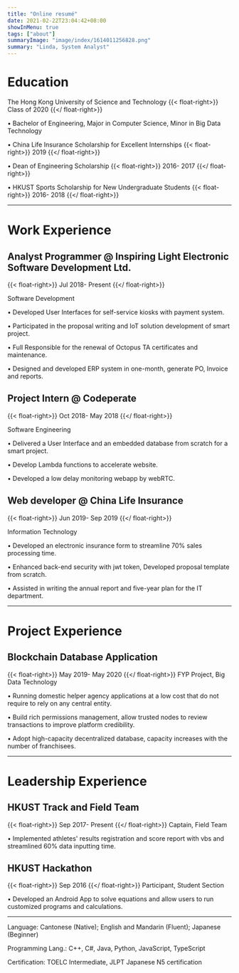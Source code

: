 ```yaml
---
title: "Online resumé"
date: 2021-02-22T23:04:42+08:00
showInMenu: true
tags: ["about"]
summaryImage: "image/index/1614011256828.png"
summary: "Linda, System Analyst"
---
```

# Education

The Hong Kong University of Science and Technology
{{< float-right>}}
Class of 2020
{{</ float-right>}}

• Bachelor of Engineering, Major in Computer Science, Minor in Big Data Technology

• China Life Insurance Scholarship for Excellent Internships
{{< float-right>}}
2019
{{</ float-right>}}

• Dean of Engineering Scholarship
{{< float-right>}}
2016- 2017
{{</ float-right>}}

• HKUST Sports Scholarship for New Undergraduate Students
{{< float-right>}}
2016- 2018
{{</ float-right>}}

---

# Work Experience

## Analyst Programmer @ Inspiring Light Electronic Software Development Ltd.

{{< float-right>}}
Jul 2018- Present
{{</ float-right>}}

Software Development

• Developed User Interfaces for self-service kiosks with payment system.

• Participated in the proposal writing and IoT solution development of smart project.

• Full Responsible for the renewal of Octopus TA certificates and maintenance.

• Designed and developed ERP system in one-month, generate PO, Invoice and reports.

## Project Intern @ Codeperate

{{< float-right>}}
Oct 2018- May 2018
{{</ float-right>}}

Software Engineering

• Delivered a User Interface and an embedded database from scratch for a smart project.

• Develop Lambda functions to accelerate website.

• Developed a low delay monitoring webapp by webRTC.

## Web developer @ China Life Insurance

{{< float-right>}}
Jun 2019- Sep 2019
{{</ float-right>}}

Information Technology

• Developed an electronic insurance form to streamline 70% sales processing time.

• Enhanced back-end security with jwt token, Developed proposal template from scratch.

• Assisted in writing the annual report and five-year plan for the IT department.

---

# Project Experience

## Blockchain Database Application

{{< float-right>}}
May 2019- May 2020
{{</ float-right>}}
FYP Project, Big Data Technology

• Running domestic helper agency applications at a low cost that do not require to rely on any central entity.

• Build rich permissions management, allow trusted nodes to review transactions to improve platform credibility.

• Adopt high-capacity decentralized database, capacity increases with the number of franchisees.

---

# Leadership Experience

## HKUST Track and Field Team

{{< float-right>}}
Sep 2017- Present
{{</ float-right>}}
Captain, Field Team

• Implemented athletes' results registration and score report with vbs and streamlined 60% data inputting time.

## HKUST Hackathon

{{< float-right>}}
Sep 2016
{{</ float-right>}}
Participant, Student Section

• Developed an Android App to solve equations and allow users to run customized programs and calculations.

---

Language: Cantonese (Native); English and Mandarin (Fluent); Japanese (Beginner)

Programming Lang.: C++, C#, Java, Python, JavaScript, TypeScript

Certification: TOELC Intermediate, JLPT Japanese N5 certification
